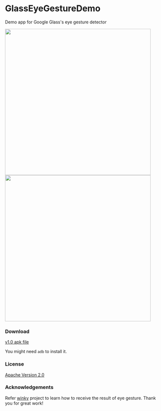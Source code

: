 GlassEyeGestureDemo
===================

Demo app for Google Glass's eye gesture detector

<img src="http://thorikawa.github.io/GlassEyeGestureDemo/img/eyegesture1.png" width="480" />
<img src="http://thorikawa.github.io/GlassEyeGestureDemo/img/eyegesture2.png" width="480" />

### Download
[v1.0 apk file](https://github.com/thorikawa/GlassEyeGestureDemo/releases/download/v1.0/EyeGestureDemo-debug.apk)

You might need `adb` to install it.

### License
[Apache Version 2.0](http://www.apache.org/licenses/LICENSE-2.0.html)

### Acknowledgements
Refer [winky](https://github.com/kaze0/winky) project to learn how to receive the result of eye gesture. Thank you for great work!
